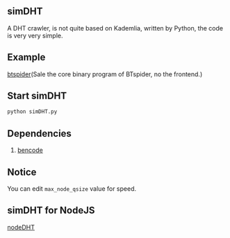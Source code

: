 ## simDHT
A DHT crawler, is not quite based on Kademlia, written by Python, the code is very very simple.

## Example
[btspider](http://demo.btspider.net)(Sale the core binary program of BTspider, no the frontend.)

## Start simDHT
```bash
python simDHT.py
```

## Dependencies
1. [bencode](https://pypi.python.org/pypi/bencode/1.0)

## Notice
You can edit `max_node_qsize` value for speed.

## simDHT for NodeJS
[nodeDHT](https://github.com/laomayi/nodeDHT)
